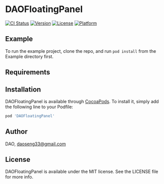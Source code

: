 # DAOFloatingPanel

[![CI Status](https://img.shields.io/travis/ray/DAOFloatingPanel.svg?style=flat)](https://travis-ci.org/ray/DAOFloatingPanel)
[![Version](https://img.shields.io/cocoapods/v/DAOFloatingPanel.svg?style=flat)](https://cocoapods.org/pods/DAOFloatingPanel)
[![License](https://img.shields.io/cocoapods/l/DAOFloatingPanel.svg?style=flat)](https://cocoapods.org/pods/DAOFloatingPanel)
[![Platform](https://img.shields.io/cocoapods/p/DAOFloatingPanel.svg?style=flat)](https://cocoapods.org/pods/DAOFloatingPanel)

## Example

To run the example project, clone the repo, and run `pod install` from the Example directory first.

## Requirements

## Installation

DAOFloatingPanel is available through [CocoaPods](https://cocoapods.org). To install
it, simply add the following line to your Podfile:

```ruby
pod 'DAOFloatingPanel'
```

## Author

DAO, daoseng33@gmail.com

## License

DAOFloatingPanel is available under the MIT license. See the LICENSE file for more info.
